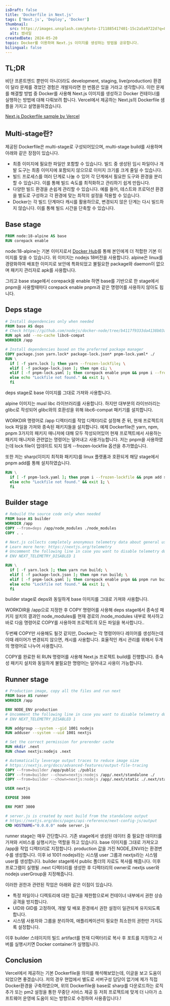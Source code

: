 ```yaml
---
isDraft: false
title: 'Dockerfile in Next.js'
tags: ['Next.js', 'Deploy', 'Docker']
thumbnail:
  src: https://images.unsplash.com/photo-1711885417401-15c2a5a9722d?q=80&w=3024&auto=format&fit=crop&ixlib=rb-4.0.3&ixid=M3wxMjA3fDB8MHxwaG90by1wYWdlfHx8fGVufDB8fHx8fA%3D%3D
  alt: 썸네일
createdDate: 2024-05-20
topic: Docker를 이용하여 Next.js 이미지를 생성하는 방법을 공유합니다.
bilingual: false
---
```


## TL;DR

비단 프론트엔드 뿐만이 아니더라도 development, staging, live(production) 환경이 달라 문제를 겪었던 경험은 개발자라면 한 번쯤은 있을 거라고 생각합니다. 이런 문제를 해결할 방법 중 Docker를 사용해 Next.js 이미지를 생성하고 Docker 컨테이너를 실행하는 방법에 대해 다뤄보려 합니다. Vercel에서 제공하는 Next.js의 Dockerfile 샘플을 가지고 설명을하겠습니다.

[Next.js Dockerfile sample by Vercel](https://github.com/vercel/next.js/blob/canary/examples/with-docker/Dockerfile)

## Multi-stage란?

제공된 Dockerfile은 multi-stage로 구성되어있으며, multi-stage build를 사용하며 아래와 같은 장점이 있습니다.

- 최종 이미지에 필요한 파일만 포함할 수 있습니다. 빌드 중 생성된 임시 파일이나 개발 도구는 최종 이미지에 포함되지 않으므로 이미지 크기를 크게 줄일 수 있습니다.
- 빌드 프로세스를 여러 단계로 나눌 수 있어 각 단계에서 필요한 도구와 환경을 분리할 수 있습니다. 이를 통해 빌드 속도를 최적화하고 관리하기 쉽게 만듭니다.
- 다양한 빌드 환경을 손쉽게 관리할 수 있습니다. 예를 들어, 테스트와 프로덕션 환경을 별도로 구성하고 각 환경에 맞는 최적의 설정을 적용할 수 있습니다.
- Docker는 각 빌드 단계마다 캐시를 활용하므로, 변경되지 않은 단계는 다시 빌드하지 않습니다. 이를 통해 빌드 시간을 단축할 수 있습니다.

## Base stage

```Dockerfile
FROM node:18-alpine AS base
RUN corepack enable
```

node:18-alpine는 기본 이미지로서 [Docker Hub](https://hub.docker.com)를 통해 본인에게 더 적합한 기본 이미지를 찾을 수 있습니다. 위 이미지는 nodejs 18버전을 사용합니다. alpine은 linux를 경량화하여 배포한 이미지로 보안에 특화되었고 불필요한 package와 daemon이 없으며 패키지 관리자로 apk를 사용합니다.

그리고 base stage에서 corepack을 enable 하면 base를 기반으로 한 stage에서 pnpm을 사용할때마다 corepack enable pnpm과 같은 명령어를 사용하지 않아도 됩니다.

## Deps stage

```Dockerfile
# Install dependencies only when needed
FROM base AS deps
# Check https://github.com/nodejs/docker-node/tree/b4117f9333da4138b03a546ec926ef50a31506c3#nodealpine to understand why libc6-compat might be needed.
RUN apk add --no-cache libc6-compat
WORKDIR /app

# Install dependencies based on the preferred package manager
COPY package.json yarn.lock* package-lock.json* pnpm-lock.yaml* ./
RUN \
  if [ -f yarn.lock ]; then yarn --frozen-lockfile; \
  elif [ -f package-lock.json ]; then npm ci; \
  elif [ -f pnpm-lock.yaml ]; then corepack enable pnpm && pnpm i --frozen-lockfile; \
  else echo "Lockfile not found." && exit 1; \
  fi
```

deps stage로 base 이미지를 그대로 가져와 사용합니다.

alpine 이미지는 musl libc 라이브러리를 사용합니다. 하지만 대부분의 라이브러리는 glibc로 작성되어 glibc와의 호환성을 위해 libc6-compat 패키기를 설치합니다.

WORKDIR 명령어로 /app 디렉터리를 작업 디렉터리로 설정해 준 뒤, 현재 프로젝트의 lock 파일을 가져와 종속된 패키지들을 설치합니다. 예제 Dockerfile은 yarn, npm, pnpm 3가지의 패키지 매니저에 대해 모두 작성되어있어 현재 프로젝트에서 사용하는 패키지 매니저와 관련없는 명령어는 덜어내고 사용가능합니다. 저는 pnpm을 사용하였는데 lock file이 업데이트 되지 않게 --frozen-lockfile 옵션을 추가했습니다.

또한 저는 sharp(이미지 최적화 패키지)를 linux 플랫폼과 호환되게 해당 stage에서 pnpm add를 통해 설치하였습니다.

```Dockerfile
RUN \
  if [ -f pnpm-lock.yaml ]; then pnpm i --frozen-lockfile && pnpm add sharp; \
  else echo "Lockfile not found." && exit 1; \
  fi
```

## Builder stage

```Dockerfile
# Rebuild the source code only when needed
FROM base AS builder
WORKDIR /app
COPY --from=deps /app/node_modules ./node_modules
COPY . .

# Next.js collects completely anonymous telemetry data about general usage.
# Learn more here: https://nextjs.org/telemetry
# Uncomment the following line in case you want to disable telemetry during the build.
# ENV NEXT_TELEMETRY_DISABLED 1

RUN \
  if [ -f yarn.lock ]; then yarn run build; \
  elif [ -f package-lock.json ]; then npm run build; \
  elif [ -f pnpm-lock.yaml ]; then corepack enable pnpm && pnpm run build; \
  else echo "Lockfile not found." && exit 1; \
  fi
```

builder stage로 deps와 동일하게 base 이미지를 그대로 가져와 사용합니다.

WORKDIR을 /app으로 지정한 후 COPY 명령어를 사용해 deps stage에서 종속성 패키지 설치의 결과인 node_modules를 현재 경로의 /node_modules 내부로 복사하고 바로 다음 명령어로 COPY를 사용하여 프로젝트의 모든 파일을 복사합니다..

두번째 COPY만 사용해도 될것 같지만, Docker는 각 명령어마다 레이어를 생성하는데 이때 레이어가 변경되지 않으면, 캐시를 사용합니다. 효율적인 캐시 관리를 위해서 두개의 명령어로 나누어 사용합니다.

COPY를 완료한 뒤 RUN 명령어를 사용해 Next.js 프로젝트 build를 진행합니다. 종속성 패키지 설치와 동일하게 불필요한 명령어는 덜어내고 사용이 가능합니다.

## Runner stage

```Dockerfile
# Production image, copy all the files and run next
FROM base AS runner
WORKDIR /app

ENV NODE_ENV production
# Uncomment the following line in case you want to disable telemetry during runtime.
# ENV NEXT_TELEMETRY_DISABLED 1

RUN addgroup --system --gid 1001 nodejs
RUN adduser --system --uid 1001 nextjs

# Set the correct permission for prerender cache
RUN mkdir .next
RUN chown nextjs:nodejs .next

# Automatically leverage output traces to reduce image size
# https://nextjs.org/docs/advanced-features/output-file-tracing
COPY --from=builder /app/public ./public
COPY --from=builder --chown=nextjs:nodejs /app/.next/standalone ./
COPY --from=builder --chown=nextjs:nodejs /app/.next/static ./.next/static

USER nextjs

EXPOSE 3000

ENV PORT 3000

# server.js is created by next build from the standalone output
# https://nextjs.org/docs/pages/api-reference/next-config-js/output
CMD HOSTNAME="0.0.0.0" node server.js
```

runner stage는 매우 간단합니다. 기존 stage에서 생성된 데이터 중 필요한 데이터를 가져와 서비스를 실행시키는 역할을 하고 있습니다.
base 이미지를 그대로 가져오고 /app을 작업 디렉터리로 지정합니다. production 값을 가진 NODE_ENV라는 환경변수를 생성합니다.
이후 id 1001 nodejs라는 시스템 user 그룹과 nextjs라는 시스템 user를 생성합니다. builder stage에서 public 폴더의 자료도 복사를 해줍니다.
이후 프로그램이 실행될 .next 디렉터리를 생성한 후 디렉터리의 owner로 nextjs user와 nodejs userGroup을 지정해줍니다.

이러한 권한과 관련된 작업은 아래와 같은 이점이 있습니다.

- 특정 파일이나 디렉토리에 대한 접근을 제한함으로써 컨테이너 내부에서 권한 상승 공격을 방지합니다.
- UID와 GID를 고정하여, 개발 및 배포 환경에서 권한 설정이 일관되게 유지되도록 합니다.
- 시스템 사용자와 그룹을 분리하여, 애플리케이션이 필요한 최소한의 권한만 가지도록 설정합니다.

이후 builder 스테이지의 빌드 artifact를 현재 디렉터리로 복사 후 포트를 지정하고 서버를 실행시키면 Docker container가 실행됩니다.

## Conclusion

Vercel에서 제공하는 기본 Dockerfile을 의미를 해석해보았는데, 이글을 보고 도움이 되었으면 좋겠습니다. 저의 경우 현업에서 별도로 서버구성 담당이 없기에 제가 직접 Docker환경을 구축하였으며, 위의 Dockerfile을 base로 sharp를 다운로드하는 로직 추가 또는 pm2 설정을 통한 무중단 서비스 제공 등 저희 프로젝트에 맞게 더 나아가 소프트웨어 운영에 도움이 되는 방향으로 수정하여 사용중입니다.!

